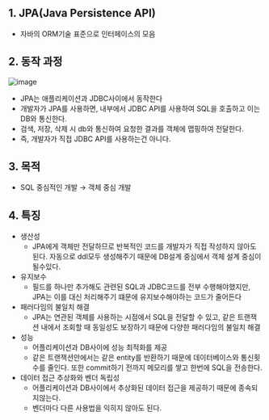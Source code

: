 

## 1. JPA(Java Persistence API)

- 자바의 ORM기술 표준으로 인터페이스의 모음


## 2. 동작 과정
![image](https://user-images.githubusercontent.com/73684562/169069018-70c756b8-2d18-4958-ba1b-0a81fdddd3de.png)



- JPA는 애플리케이션과 JDBC사이에서 동작한다
- 개발자가 JPA를 사용하면, 내부에서 JDBC API를 사용하여 SQL을 호출하고 이는 DB와 통신한다.
- 검색, 저장, 삭제 시 db와 통신하여 요청한 결과를 객체에 맵핑하여 전달한다.
- 즉, 개발자가 직접 JDBC API를 사용하는건 아니다.

## 3. 목적

- SQL 중심적인 개발 → 객체 중심 개발

## 4. 특징

- 생산성
    - JPA에게 객체만 전달하므로 반복적인 코드를 개발자가 직접 작성하지 않아도 된다. 자동으로 ddl모두 생성해주기 때문에 DB설계 중심에서 객체 설계 중심이 될수있다.
- 유지보수
    - 필드를 하나만 추가해도 관련된 SQL과 JDBC코드를 전부 수행해야했지만, JPA는 이를 대신 처리해주기 떄문에 유지보수해야하는 코드가 줄어든다
- 패러다임의 불일치 해결
    - JPA는 연관된 객체를 사용하는 시점에서 SQL을 전달할 수 있고, 같은 트랜잭션 내에서 조회할 때 동일성도 보장하기 때문에 다양한 패러다임의 불일치 해결
- 성능
    - 어플리케이션과 DB사이에 성능 최적화를 제공
    - 같은 트랜잭션안에서는 같은 entity를 반환하기 때문에 데이터베이스와 통신횟수를 줄인다. 또한 commit하기 전까지 메모리를 쌓고 한번에 SQL을 전송한다.
- 데이터 접근 추상화와 벤더 독립성
    - 어플리케이션과 DB사이에서 추상화된 데이터 접근을 제공하기 때문에 종속되지않는다.
    - 벤더마다 다른 사용법을 익히지 않아도 된다.
